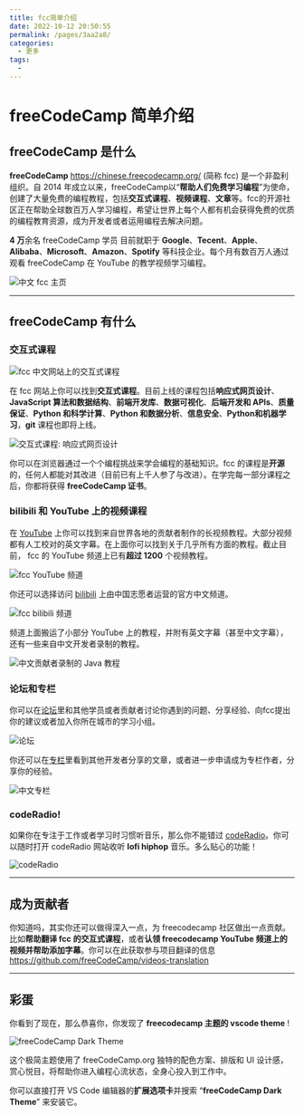 ```yaml
---
title: fcc简单介绍
date: 2022-10-12 20:50:55
permalink: /pages/3aa2a8/
categories:
  - 更多
tags:
  - 
---
```

# freeCodeCamp 简单介绍

## freeCodeCamp 是什么

**freeCodeCamp** <https://chinese.freecodecamp.org/> (简称 fcc) 是一个非盈利组织。自 2014 年成立以来，freeCodeCamp以“**帮助人们免费学习编程**”为使命，创建了大量免费的编程教程，包括**交互式课程**、**视频课程**、**文章**等。fcc的开源社区正在帮助全球数百万人学习编程，希望让世界上每个人都有机会获得免费的优质的编程教育资源，成为开发者或者运用编程去解决问题。
  
**4 万**余名 freeCodeCamp 学员 目前就职于 **Google**、**Tecent**、**Apple**、**Alibaba**、**Microsoft**、**Amazon**、**Spotify** 等科技企业。每个月有数百万人通过观看 freeCodeCamp 在 YouTube 的教学视频学习编程。

![中文 fcc 主页](https://files.mdnice.com/user/20708/04c25264-40cd-4918-ad1e-f4d6d83c1bd9.png)

---

## freeCodeCamp 有什么

### 交互式课程

![fcc 中文网站上的交互式课程](https://files.mdnice.com/user/20708/90d44785-4f7a-4c3e-874f-1e503d968643.png)

在 fcc 网站上你可以找到**交互式课程**。目前上线的课程包括**响应式网页设计**、**JavaScript 算法和数据结构**、**前端开发库**、**数据可视化**、**后端开发和 APIs**、**质量保证**、**Python 和科学计算**、**Python 和数据分析**、**信息安全**、**Python和机器学习**，**git** 课程也即将上线。

![交互式课程: 响应式网页设计](https://files.mdnice.com/user/20708/e6593254-0b09-41e4-acfd-9524b8a9e135.png)

你可以在浏览器通过一个个编程挑战来学会编程的基础知识。fcc 的课程是**开源**的，任何人都能对其改进（目前已有上千人参了与改进）。在学完每一部分课程之后，你都将获得 **freeCodeCamp 证书**。

### bilibili 和 YouTube 上的视频课程

在 [YouTube](https://www.youtube.com/c/Freecodecamp) 上你可以找到来自世界各地的贡献者制作的长视频教程。大部分视频都有人工校对的英文字幕。在上面你可以找到关于几乎所有方面的教程。截止目前， fcc 的 YouTube 频道上已有**超过 1200** 个视频教程。

![fcc YouTube 频道](https://files.mdnice.com/user/20708/c92f976e-e8c6-4273-8c3f-b91232c153c4.png)

你还可以选择访问 [bilibili](https://space.bilibili.com/335505768) 上由中国志愿者运营的官方中文频道。

![fcc bilibili 频道](https://files.mdnice.com/user/20708/28c54282-816b-4e34-8fee-ff12624eb290.png)

频道上面搬运了小部分 YouTube 上的教程，并附有英文字幕（甚至中文字幕），还有一些来自中文开发者录制的教程。

![中文贡献者录制的 Java 教程](https://files.mdnice.com/user/20708/e68ab933-0fa6-4b6c-9d54-eaf0bdce7373.png)

### 论坛和专栏

你可以在[论坛](https://chinese.freecodecamp.org/forum/)里和其他学员或者贡献者讨论你遇到的问题、分享经验、向fcc提出你的建议或者加入你所在城市的学习小组。

![论坛](https://files.mdnice.com/user/20708/557e9317-fed6-4289-8362-57d46064be81.png)

你还可以在[专栏](https://chinese.freecodecamp.org/news/)里看到其他开发者分享的文章，或者进一步申请成为专栏作者，分享你的经验。

![中文专栏](https://files.mdnice.com/user/20708/e0e1bf63-42e2-49f8-b7b7-4ac96b03b333.png)

### codeRadio!

如果你在专注于工作或者学习时习惯听音乐，那么你不能错过 [codeRadio](https://coderadio.freecodecamp.org/)。你可以随时打开 codeRadio 网站收听 **lofi hiphop** 音乐。多么贴心的功能！

![codeRadio](https://files.mdnice.com/user/20708/3726b6fb-2f55-4708-9cdd-fc025e2312ee.png)


---

## 成为贡献者

你知道吗，其实你还可以做得深入一点，为 freecodecamp 社区做出一点贡献。比如**帮助翻译 fcc 的交互式课程**，或者**认领 freecodecamp YouTube 频道上的视频并帮助添加字幕**。你可以在此获取参与项目翻译的信息<https://github.com/freeCodeCamp/videos-translation>

---

## 彩蛋

你看到了现在，那么恭喜你，你发现了 **freecodecamp 主题的 vscode theme** !

![freeCodeCamp Dark Theme](https://files.mdnice.com/user/20708/62470a98-9b04-4da6-82d0-5ca8ff3c4067.png)

这个极简主题使用了 freeCodeCamp.org 独特的配色方案、排版和 UI 设计感，赏心悦目，将帮助你进入编程心流状态，全身心投入到工作中。

你可以直接打开 VS Code 编辑器的**扩展选项卡**并搜索 “**freeCodeCamp Dark Theme**” 来安装它。






